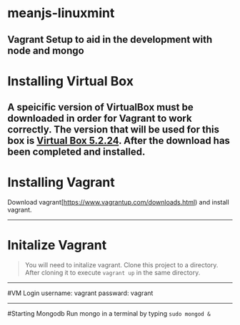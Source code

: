 # meanjs-linuxmint
Vagrant Setup to aid in the development with node and mongo
----

# Installing Virtual Box
A speicific version of VirtualBox must be downloaded in order for Vagrant to work correctly. The version that will be used for this box is  [Virtual Box 5.2.24](https://download.virtualbox.org/virtualbox/5.2.24). After the download has been completed and installed. 
----

# Installing Vagrant
Download vagrant[https://www.vagrantup.com/downloads.html) and install vagrant. 

----
# Initalize Vagrant
> You will need to initalize vagrant.
Clone this project to a directory. After cloning it to execute 
`vagrant up` in the same directory. 

----
#VM Login
username: vagrant passward: vagrant

----
#Starting Mongodb
Run mongo in a terminal by typing `sudo mongod &`
